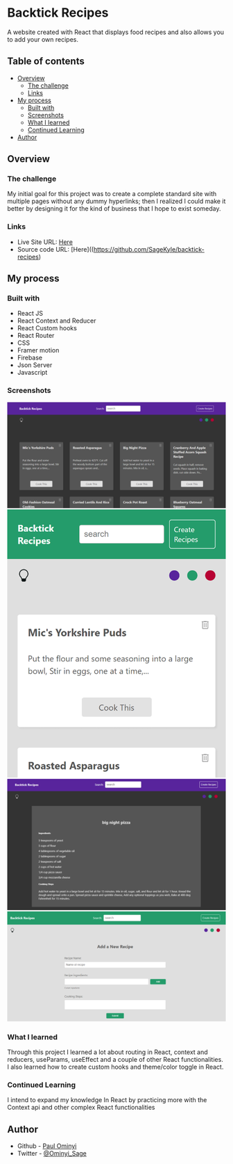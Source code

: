# Backtick Recipes

A website created with React that displays food recipes and also allows you to add your own recipes.

## Table of contents

- [Overview](#overview)
  - [The challenge](#the-challenge)
  - [Links](#links)
- [My process](#my-process)
  - [Built with](#built-with)
  - [Screenshots](#screenshots)
  - [What I learned](#what-i-learned)
  - [Continued Learning](#Continued-Learning)
- [Author](#author)

## Overview

### The challenge

My initial goal for this project was to create a complete standard site with multiple pages without any dummy hyperlinks; then I realized I could make it better by designing it for the kind of business that I hope to exist someday.

### Links

- Live Site URL: [Here](https://backtick-recipes.netlify.app/)
- Source code URL: [Here]((https://github.com/SageKyle/backtick-recipes)

## My process

### Built with

- React JS
- React Context and Reducer
- React Custom hooks
- React Router
- CSS
- Framer motion
- Firebase
- Json Server
- Javascript

### Screenshots

![Dark Mode](src/assets/recipes-darkmode.png)
![Mobile Layout](src/assets/mobile%20layout.png)
![Single Recipe page](src/assets/single%20recipe.png)
![Add Recipe](src/assets/add%20recipe.png)

### What I learned

Through this project I learned a lot about routing in React, context and reducers, useParams, useEffect and a couple of other React functionalities. I also learned how to create custom hooks and theme/color toggle in React.

### Continued Learning

I intend to expand my knowledge In React by practicing more with the Context api and other complex React functionalities

## Author

- Github - [Paul Ominyi](https://github.com/SageKyle)
- Twitter - [@Ominyi_Sage](https://www.twitter.com/Ominyi_Sage)

